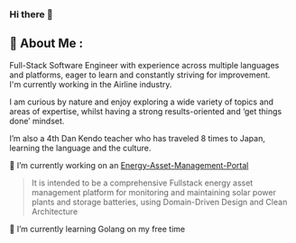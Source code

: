 ### Hi there 👋

## 💾 About Me :

Full-Stack Software Engineer with experience across multiple languages and platforms, eager to learn and constantly striving for improvement.\
I'm currently working in the Airline industry.

I am curious by nature and enjoy exploring a wide variety of topics and areas of expertise, whilst having a strong results-oriented and ‘get things done’ mindset.

I’m also a 4th Dan Kendo teacher who has traveled 8 times to Japan, learning the language and the culture.

🔭 I’m currently working on an [Energy-Asset-Management-Portal](https://github.com/adrien-sk/Energy-Asset-Management-Portal)
>It is intended to be a comprehensive Fullstack energy asset management platform for monitoring and maintaining solar power plants and storage batteries, using Domain-Driven Design and Clean Architecture


🌱 I’m currently learning Golang on my free time
